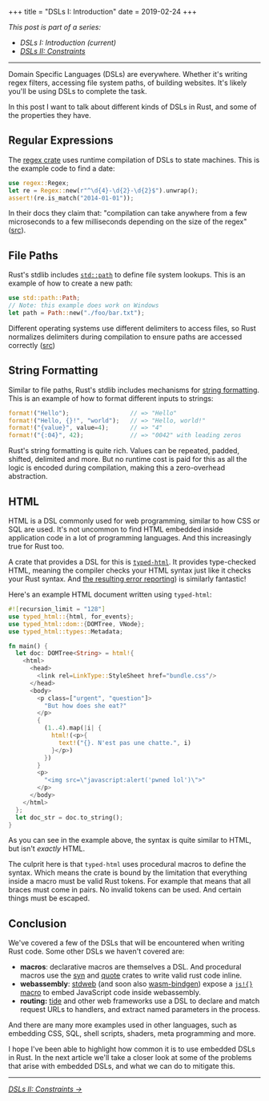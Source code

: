 +++
title = "DSLs I: Introduction"
date = 2019-02-24
+++

_This post is part of a series:_

- _DSLs I: Introduction (current)_
- [_DSLs II: Constraints_](/dsls-2)

---

Domain Specific Languages (DSLs) are everywhere. Whether it's writing regex
filters, accessing file system paths, of building websites. It's likely you'll
be using DSLs to complete the task.

In this post I want to talk about different kinds of DSLs in Rust, and some of
the properties they have.

## Regular Expressions
The [regex crate](https://docs.rs/regex/1.1.0/regex/) uses runtime compilation
of DSLs to state machines. This is the example code to find a date:

```rust
use regex::Regex;
let re = Regex::new(r"^\d{4}-\d{2}-\d{2}$").unwrap();
assert!(re.is_match("2014-01-01"));
```

In their docs they claim that: "compilation can take anywhere from a few
microseconds to a few milliseconds depending on the size of the regex"
([src](https://docs.rs/regex/1.1.0/regex/#example-avoid-compiling-the-same-regex-in-a-loop)).

## File Paths
Rust's stdlib includes
[`std::path`](https://doc.rust-lang.org/std/path/index.html) to define file
system lookups. This is an example of how to create a new path:

```rust
use std::path::Path;
// Note: this example does work on Windows
let path = Path::new("./foo/bar.txt");
```

Different operating systems use different delimiters to access
files, so Rust normalizes delimiters during compilation to ensure paths are
accessed correctly ([src](https://doc.rust-lang.org/std/path/struct.Path.html))

## String Formatting
Similar to file paths, Rust's stdlib includes mechanisms for [string
formatting](https://doc.rust-lang.org/std/fmt/index.html). This is an example of
how to format different inputs to strings:

```rust
format!("Hello");                 // => "Hello"
format!("Hello, {}!", "world");   // => "Hello, world!"
format!("{value}", value=4);      // => "4"
format!("{:04}", 42);             // => "0042" with leading zeros
```

Rust's string formatting is quite rich. Values can be repeated, padded, shifted,
delimited and more. But no runtime cost is paid for this as all the logic is
encoded during compilation, making this a zero-overhead abstraction.

## HTML
HTML is a DSL commonly used for web programming, similar to how CSS or SQL are
used. It's not uncommon to find HTML embedded inside application code in a lot
of programming languages. And this increasingly true for Rust too.

A crate that provides a DSL for this is
[`typed-html`](https://docs.rs/typed-html/0.1.1/typed_html/). It provides
type-checked HTML, meaning the compiler checks your HTML syntax just like it
checks your Rust syntax. And [the resulting
error reporting](https://twitter.com/bodil/status/1063929911331696640)) is
similarly fantastic!

Here's an example HTML document written using `typed-html`:

```rust
#![recursion_limit = "128"]
use typed_html::{html, for_events};
use typed_html::dom::{DOMTree, VNode};
use typed_html::types::Metadata;

fn main() {
  let doc: DOMTree<String> = html!{
    <html>
      <head>
        <link rel=LinkType::StyleSheet href="bundle.css"/>
      </head>
      <body>
        <p class=["urgent", "question"]>
          "But how does she eat?"
        </p>
        {
          (1..4).map(|i| {
            html!(<p>{
              text!("{}. N'est pas une chatte.", i)
            }</p>)
          })
        }
        <p>
          "<img src=\"javascript:alert('pwned lol')\">"
        </p>
      </body>
    </html>
  };
  let doc_str = doc.to_string();
}
```

As you can see in the example above, the syntax is quite similar to HTML, but
isn't _exactly_ HTML.

The culprit here is that `typed-html` uses procedural macros to define the
syntax. Which means the crate is bound by the limitation that everything inside
a macro must be valid Rust tokens. For example that means that all braces must
come in pairs. No invalid tokens can be used. And certain things must be
escaped.

## Conclusion
We've covered a few of the DSLs that will be encountered when writing Rust code.
Some other DSLs we haven't covered are:

- __macros__: declarative macros are themselves a DSL. And procedural macros use
  the [syn](https://docs.rs/syn/0.15.26/syn/) and
  [quote](https://docs.rs/quote/0.6.11/quote/) crates to write valid rust code
  inline.
- __webassembly__: [stdweb](https://docs.rs/stdweb/0.4.14/stdweb/macro.js.html)
  (and soon also
  [wasm-bindgen](https://docs.rs/wasm-bindgen/0.2.37/wasm_bindgen/)) expose a
  [`js!{}` macro](https://docs.rs/stdweb/0.4.14/stdweb/macro.js.html)
  to embed JavaScript code inside webassembly.
- __routing:__ [tide](https://docs.rs/tide/0.0.4/tide/) and other web frameworks
  use a DSL to declare and match request URLs to handlers, and extract named
  parameters in the process.

And there are many more examples used in other languages, such as embedding CSS,
SQL, shell scripts, shaders, meta programming and more.

I hope I've been able to highlight how common it is to use embedded DSLs in
Rust. In the next article we'll take a closer look at some of the problems that
arise with embedded DSLs, and what we can do to mitigate this.

---

[_DSLs II: Constraints →_](/dsls-2)
